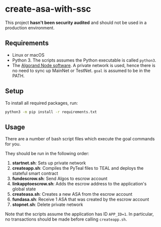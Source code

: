 # create-asa-with-ssc

This project **hasn't been security audited** and should not be used in a production environment.

## Requirements

* Linux or macOS
* Python 3. The scripts assumes the Python executable is called `python3`.
* The [Algorand Node software](https://developer.algorand.org/docs/run-a-node/setup/install/). A private network is used, hence there is no need to sync up MainNet or TestNet. `goal` is assumed to be in the PATH.

## Setup

To install all required packages, run: 
```bash
python3 -m pip install -r requirements.txt
```

## Usage

There are a number of bash script files which execute the goal commands for you.

They should be run in the following order:
1. **startnet.sh**: Sets up private network
2. **createapp.sh**: Compiles the PyTeal files to TEAL and deploys the stateful smart contract 
3. **fundescrow.sh**: Send Algos to escrow account
4. **linkapptoescrow.sh**: Adds the escrow address to the application's global state
5. **createasa.sh**: Creates a new ASA from the escrow account
6. **fundasa.sh**: Receive 1 ASA that was created by the escrow account
7. **stopnet.sh**: Delete private network

Note that the scripts assume the application has ID `APP_ID=1`.
In particular, no transactions should be made before calling `createapp.sh`.
